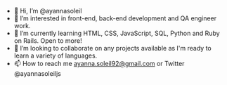 - 👋 Hi, I’m @ayannasoleil
- 👀 I’m interested in front-end, back-end development and QA engineer work.
- 🌱 I’m currently learning HTML, CSS, JavaScript, SQL, Python and Ruby on Rails. Open to more!
- 💞️ I’m looking to collaborate on any projects available as I'm ready to learn a variety of languages.
- 📫 How to reach me ayanna.soleil92@gmail.com or Twitter @ayannasoleiljs

<!---
ayannasoleil/ayannasoleil is a ✨ special ✨ repository because its `README.md` (this file) appears on your GitHub profile.
You can click the Preview link to take a look at your changes.
--->
